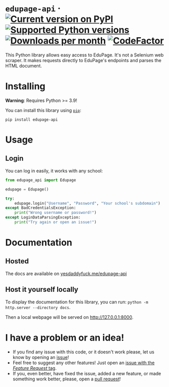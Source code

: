 # `edupage-api` &middot; [![Current version on PyPI](https://img.shields.io/pypi/v/edupage-api)](https://pypi.org/project/edupage-api/) [![Supported Python versions](https://img.shields.io/pypi/pyversions/edupage-api)](https://pypi.org/project/edupage-api/) [![Downloads per month](https://pepy.tech/badge/edupage-api/month)](https://pepy.tech/project/edupage-api) [![CodeFactor](https://www.codefactor.io/repository/github/ivanhrabcak/edupage-api/badge)](https://www.codefactor.io/repository/github/ivanhrabcak/edupage-api)

This Python library allows easy access to EduPage. It's not a Selenium web scraper. It makes requests directly to EduPage's endpoints and parses the HTML document.

# Installing
__Warning__: Requires Python >= 3.9!

You can install this library using [`pip`](https://pypi.org/project/pip/):

```
pip install edupage-api
```

# Usage

## Login

You can log in easily, it works with any school:

```python
from edupage_api import Edupage

edupage = Edupage()

try:
    edupage.login("Username", "Password", "Your school's subdomain")
except BadCredentialsException:
    print("Wrong username or password!")
except LoginDataParsingException:
    print("Try again or open an issue!")
```

# Documentation

## Hosted

The docs are available on [yesdaddyfuck.me/edupage-api](https://yesdaddyfuck.me/edupage-api/)

## Host it yourself locally

To display the documentation for this library, you can run: `python -m http.server --directory docs`.

Then a local webpage will be served on http://127.0.0.1:8000.

# I have a problem or an idea!

- If you find any issue with this code, or it doesn't work please, let us know by opening an [issue](https://github.com/ivanhrabcak/edupage-api/issues/new/choose)!
- Feel free to suggest any other features! Just open an [issue with the _Feature Request_ tag](https://github.com/ivanhrabcak/edupage-api/issues/new?labels=feature+request&template=feature_request.md&title=%5BFeature+request%5D+).
- If you, even better, have fixed the issue, added a new feature, or made something work better, please, open a [pull request](https://github.com/ivanhrabcak/edupage-api/compare)!
